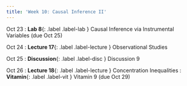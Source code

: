 ```yaml
---
title: 'Week 10: Causal Inference II'
---
```


Oct 23
: **Lab 8**{: .label .label-lab } Causal Inference via Instrumental Variables (due Oct 25)

Oct 24
: **Lecture 17**{: .label .label-lecture } Observational Studies

Oct 25
: **Discussion**{: .label .label-disc } Discussion 9

Oct 26
: **Lecture 18**{: .label .label-lecture } Concentration Inequalities
: **Vitamin**{: .label .label-vit } Vitamin 9 (due Oct 29)